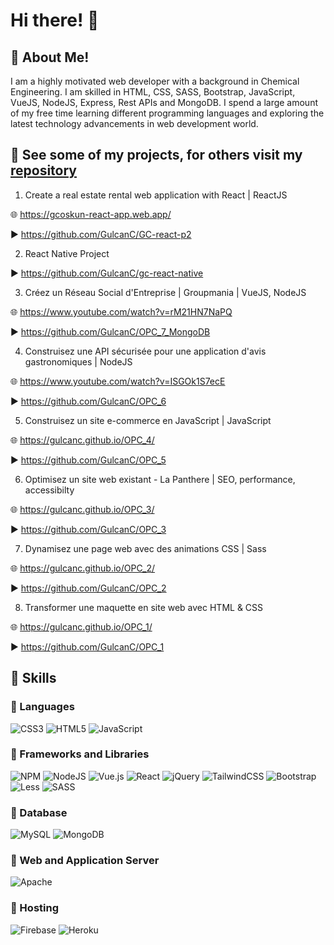 # Hi there! :wave:

## 🌟 About Me!
I am a highly motivated web developer with a background in Chemical Engineering.
I am skilled in HTML, CSS, SASS, Bootstrap, JavaScript, VueJS, NodeJS, Express, Rest APIs and MongoDB.
I spend a large amount of my free time learning different programming languages and exploring the latest technology advancements in web development world.

## 🌟 See some of my projects, for others visit my [repository](https://github.com/GulcanC?tab=repositories)

1) Create a real estate rental web application with React | ReactJS

🌐 https://gcoskun-react-app.web.app/

▶️ https://github.com/GulcanC/GC-react-p2

2) React Native Project

▶️ https://github.com/GulcanC/gc-react-native

3) Créez un Réseau Social d'Entreprise | Groupmania | VueJS, NodeJS

🌐 https://www.youtube.com/watch?v=rM21HN7NaPQ

▶️ https://github.com/GulcanC/OPC_7_MongoDB

4) Construisez une API sécurisée pour une application d'avis gastronomiques | NodeJS

🌐 https://www.youtube.com/watch?v=ISGOk1S7ecE

▶️ https://github.com/GulcanC/OPC_6

5) Construisez un site e-commerce en JavaScript | JavaScript

🌐 https://gulcanc.github.io/OPC_4/

▶️ https://github.com/GulcanC/OPC_5

6) Optimisez un site web existant - La Panthere | SEO, performance, accessibilty

🌐 https://gulcanc.github.io/OPC_3/

▶️ https://github.com/GulcanC/OPC_3

7) Dynamisez une page web avec des animations CSS | Sass

🌐 https://gulcanc.github.io/OPC_2/

▶️ https://github.com/GulcanC/OPC_2

8) Transformer une maquette en site web avec HTML & CSS

🌐 https://gulcanc.github.io/OPC_1/

▶️ https://github.com/GulcanC/OPC_1


## :high_brightness: Skills

### :pushpin:  Languages
![CSS3](https://img.shields.io/badge/css3-%231572B6.svg?style=for-the-badge&logo=css3&logoColor=white)
![HTML5](https://img.shields.io/badge/html5-%23E34F26.svg?style=for-the-badge&logo=html5&logoColor=white)
![JavaScript](https://img.shields.io/badge/javascript-%23323330.svg?style=for-the-badge&logo=javascript&logoColor=%23F7DF1E)

### :pushpin:  Frameworks and Libraries
![NPM](https://img.shields.io/badge/NPM-%23000000.svg?style=for-the-badge&logo=npm&logoColor=white)
![NodeJS](https://img.shields.io/badge/node.js-6DA55F?style=for-the-badge&logo=node.js&logoColor=white)
![Vue.js](https://img.shields.io/badge/vuejs-%2335495e.svg?style=for-the-badge&logo=vuedotjs&logoColor=%234FC08D)
![React](https://img.shields.io/badge/react-%2320232a.svg?style=for-the-badge&logo=react&logoColor=%2361DAFB)
![jQuery](https://img.shields.io/badge/jquery-%230769AD.svg?style=for-the-badge&logo=jquery&logoColor=white)
![TailwindCSS](https://img.shields.io/badge/tailwindcss-%2338B2AC.svg?style=for-the-badge&logo=tailwind-css&logoColor=white)
![Bootstrap](https://img.shields.io/badge/bootstrap-%23563D7C.svg?style=for-the-badge&logo=bootstrap&logoColor=white)
![Less](https://img.shields.io/badge/less-2B4C80?style=for-the-badge&logo=less&logoColor=white)
![SASS](https://img.shields.io/badge/SASS-hotpink.svg?style=for-the-badge&logo=SASS&logoColor=white)


### :pushpin:  Database
![MySQL](https://img.shields.io/badge/mysql-%2300f.svg?style=for-the-badge&logo=mysql&logoColor=white)
![MongoDB](https://img.shields.io/badge/MongoDB-%234ea94b.svg?style=for-the-badge&logo=mongodb&logoColor=white)

### :pushpin:  Web and Application Server
![Apache](https://img.shields.io/badge/apache-%23D42029.svg?style=for-the-badge&logo=apache&logoColor=white)

### :pushpin:  Hosting
![Firebase](https://img.shields.io/badge/firebase-%23039BE5.svg?style=for-the-badge&logo=firebase)
![Heroku](https://img.shields.io/badge/heroku-%23430098.svg?style=for-the-badge&logo=heroku&logoColor=white)


	 
 

